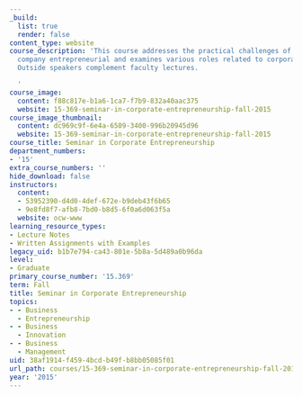 ```yaml
---
_build:
  list: true
  render: false
content_type: website
course_description: 'This course addresses the practical challenges of making an established
  company entrepreneurial and examines various roles related to corporate entrepreneurship.
  Outside speakers complement faculty lectures.

  '
course_image:
  content: f88c817e-b1a6-1ca7-f7b9-832a40aac375
  website: 15-369-seminar-in-corporate-entrepreneurship-fall-2015
course_image_thumbnail:
  content: dc969c9f-6e4a-6509-3400-996b20945d96
  website: 15-369-seminar-in-corporate-entrepreneurship-fall-2015
course_title: Seminar in Corporate Entrepreneurship
department_numbers:
- '15'
extra_course_numbers: ''
hide_download: false
instructors:
  content:
  - 53952390-d4d0-4def-672e-b9deb43f6b65
  - 9e8fd8f7-afb8-7bd0-b8d5-6f0a6d063f5a
  website: ocw-www
learning_resource_types:
- Lecture Notes
- Written Assignments with Examples
legacy_uid: b1b7e794-ca43-801e-5b8a-5d489a0b96da
level:
- Graduate
primary_course_number: '15.369'
term: Fall
title: Seminar in Corporate Entrepreneurship
topics:
- - Business
  - Entrepreneurship
- - Business
  - Innovation
- - Business
  - Management
uid: 38af1914-f459-4bcd-b49f-b8bb05085f01
url_path: courses/15-369-seminar-in-corporate-entrepreneurship-fall-2015
year: '2015'
---
```

